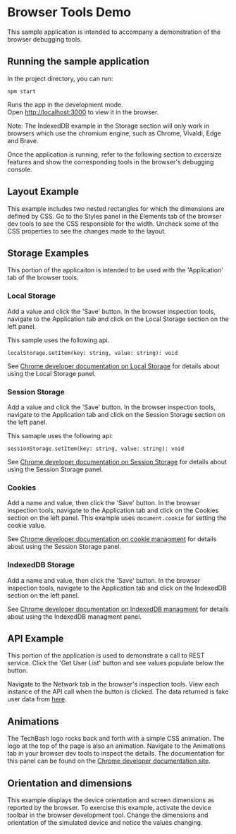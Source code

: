 # Browser Tools Demo
This sample application is intended to accompany a demonstration of the browser debugging tools. 


## Running the sample application

In the project directory, you can run:

```npm start```


Runs the app in the development mode.\
Open [http://localhost:3000](http://localhost:3000) to view it in the browser.

Note: The IndexedDB example in the Storage section will only work in browsers which use the chromium engine, such as Chrome, Vivaldi, Edge and Brave.

Once the application is running, refer to the following section to excersize features and show the corresponding tools in the browser's debugging console. 

## Layout Example
This example includes two nested rectangles for which the dimensions are defined by CSS. Go to the Styles panel
in the Elements tab of the browser dev tools to see the CSS responsible for the width. Uncheck some of the CSS
properties to see the changes made to the layout.


## Storage Examples
This portion of the applicaiton is intended to be used with the 'Application' tab of the browser tools. 

### Local Storage
Add a value and click the 'Save' button. In the browser inspection tools, navigate to the Application tab and click on the Local Storage section on the left panel. 

This sample uses the following api. 

```localStorage.setItem(key: string, value: string): void```

See [Chrome developer documentation on Local Storage](https://developer.chrome.com/docs/devtools/storage/localstorage/) for details about using the Local Storage panel.


### Session Storage
Add a value and click the 'Save' button. In the browser inspection tools, navigate to the Application tab and click on the Session Storage section on the left panel. 

This samaple uses the following api:

```sessionStorage.setItem(key: string, value: string): void```

See [Chrome developer documentation on Session Storage](https://developer.chrome.com/docs/devtools/storage/sessionstorage/) for details about using the Session Storage panel.

### Cookies
Add a name and value, then click the 'Save' button. In the browser inspection tools, navigate to the Application tab and click on the Cookies section on the left panel. This example uses `document.cookie` for setting the cookie value. 

See [Chrome developer documentation on cookie managment](https://developer.chrome.com/docs/devtools/storage/cookies/) for details about using the Session Storage panel.

### IndexedDB Storage
Add a name and value, then click the 'Save' button. In the browser inspection tools, navigate to the Application tab and click on the IndexedDB section on the left panel.

See [Chrome developer documentation on IndexedDB managment](https://developer.chrome.com/docs/devtools/storage/indexeddb/) for details about using the IndexedDB managment panel. 

## API Example
This portion of the application is used to demonstrate a call to REST service. Click the 'Get User List' button and see values populate below the button. 

Navigate to the Network tab in the browser's inspection tools. View each instance of the API call when the button is clicked. The data returned is fake user data from [here](https://jsonplaceholder.typicode.com/users).

## Animations
The TechBash logo rocks back and forth with a simple CSS animation. The logo at the top of the page 
is also an animation. Navigate to the Animations tab in your browser dev tools to inspect the details. 
The documentation for this panel can be found on the [Chrome developer documentation site](https://developer.chrome.com/docs/devtools/css/animations/).

## Orientation and dimensions
This example displays the device orientation and screen dimensions as
reported by the browser. To exercise this example, activate the device toolbar in the 
browser development tool. Change the dimensions and orientation of the simulated device 
and notice the values changing.